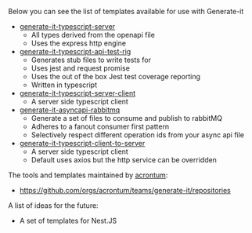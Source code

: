Below you can see the list of templates available for use with Generate-it

- [generate-it-typescript-server](https://github.com/acr-lfr/generate-it-typescript-server)
  - All types derived from the openapi file
  - Uses the express http engine
- [generate-it-typescript-api-test-rig](https://github.com/acr-lfr/generate-it-typescript-api-test-rig)
  - Generates stub files to write tests for
  - Uses jest and request promise
  - Uses the out of the box Jest test coverage reporting
  - Written in typescript
- [generate-it-typescript-server-client](https://github.com/acr-lfr/generate-it-typescript-server-client)
  - A server side typescript client
- [generate-it-asyncapi-rabbitmq](https://github.com/acr-lfr/generate-it-asyncapi-rabbitmq)
  - Generate a set of files to consume and publish to rabbitMQ
  - Adheres to a fanout consumer first pattern
  - Selectively respect different operation ids from your async api file
- [generate-it-typescript-client-to-server](https://github.com/acr-lfr/generate-it-typescript-client-to-server)
  - A server side typescript client
  - Default uses axios but the http service can be overridden

The tools and templates maintained by [acrontum](https://www.acrontum.com):
 - https://github.com/orgs/acrontum/teams/generate-it/repositories

A list of ideas for the future:
- A set of templates for Nest.JS
